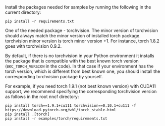 Install the packages needed for samples by running the following in the current directory:

```
pip install -r requirements.txt
```

One of the needed package - torchvision.
The minor version of torchvision should always match the minor version of installed torch package.
torchvision minor version is torch minor version +1. For instance, torch 1.8.2 goes with torchvision 0.9.2.

By default, if there is no torchvision in your Python environment it installs the package that is compatible with 
the best known torch version (`BKC_TORCH_VERSION` in the code). In that case if your environment has the torch version, 
which is different from best known one, you should install the corresponding torchvision package by yourself.

For example, if you need torch 1.9.1 (not best known version) with CUDA11 support, we recommend specifying the 
corresponding torchvision version as follows in the root nncf directory: 

```
pip install torch==1.9.1+cu111 torchvision==0.10.1+cu111 -f https://download.pytorch.org/whl/torch_stable.html
pip install .[torch]
pip install -r examples/torch/requirements.txt
```
